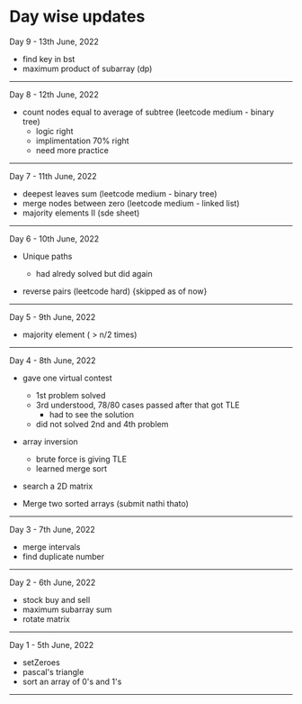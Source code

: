 # Day wise updates

Day 9 - 13th June, 2022

- find key in bst
- maximum product of subarray (dp)

---

Day 8 - 12th June, 2022

- count nodes equal to average of subtree (leetcode medium - binary tree)
  - logic right
  - implimentation 70% right
  - need more practice

---

Day 7 - 11th June, 2022

- deepest leaves sum (leetcode medium - binary tree)
- merge nodes between zero (leetcode medium - linked list)
- majority elements II (sde sheet)

---

Day 6 - 10th June, 2022

- Unique paths

  - had alredy solved but did again

- reverse pairs (leetcode hard) {skipped as of now}

---

Day 5 - 9th June, 2022

- majority element ( > n/2 times)

---

Day 4 - 8th June, 2022

- gave one virtual contest

  - 1st problem solved
  - 3rd understood, 78/80 cases passed after that got TLE
    - had to see the solution
  - did not solved 2nd and 4th problem

- array inversion

  - brute force is giving TLE
  - learned merge sort

- search a 2D matrix

- Merge two sorted arrays (submit nathi thato)

---

Day 3 - 7th June, 2022

- merge intervals
- find duplicate number

---

Day 2 - 6th June, 2022

- stock buy and sell
- maximum subarray sum
- rotate matrix

---

Day 1 - 5th June, 2022

- setZeroes
- pascal's triangle
- sort an array of 0's and 1's

---
